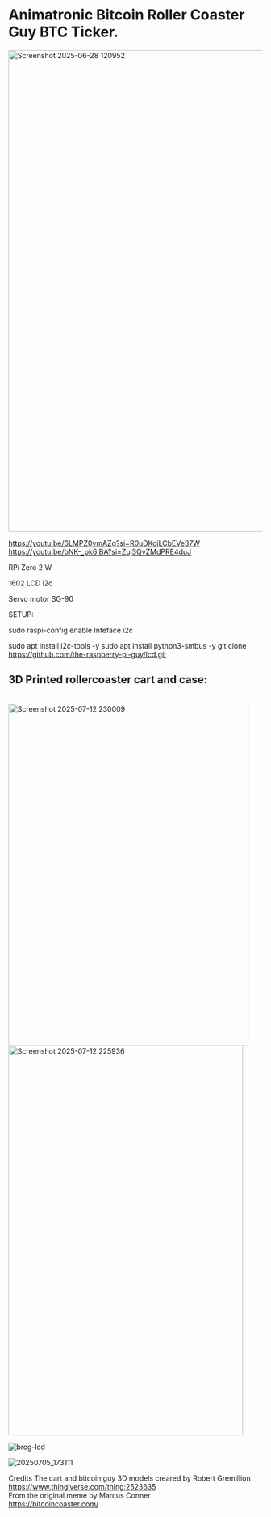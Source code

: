 <H1>Animatronic Bitcoin Roller Coaster Guy BTC Ticker.</H1>
<img width="1509" height="953" alt="Screenshot 2025-06-28 120952" src="https://github.com/user-attachments/assets/bd373b80-c026-482c-bd35-e46f288885fa" />

https://youtu.be/6LMPZ0vmAZg?si=R0uDKdjLCbEVe37W
https://youtu.be/bNK-_pk6IBA?si=Zuj3QvZMdPRE4duJ

RPi Zero 2 W 

1602 LCD i2c

Servo motor SG-90

SETUP:

sudo raspi-config
    enable Inteface i2c

sudo apt install i2c-tools -y
sudo apt install python3-smbus -y
git clone https://github.com/the-raspberry-pi-guy/lcd.git

<H2>3D Printed rollercoaster cart and case:</H2>

</br>
        
<img width="476" height="677" alt="Screenshot 2025-07-12 230009" src="https://github.com/user-attachments/assets/f2459ce3-9d8b-46a2-8895-172b688901d0" />
<img width="465" height="771" alt="Screenshot 2025-07-12 225936" src="https://github.com/user-attachments/assets/29b720c8-5fa0-4913-a4ad-14633fed14e5" />

![brcg-lcd](https://github.com/user-attachments/assets/86d8f03b-d696-4eea-9640-f426f366b543)

![20250705_173111](https://github.com/user-attachments/assets/2ccce7c9-ca0c-4e16-81a1-95a2427ded0a)

Credits
The cart and bitcoin guy 3D models creared by Robert Gremillion https://www.thingiverse.com/thing:2523635</br>
From the original meme by Marcus Conner</br>
https://bitcoincoaster.com/